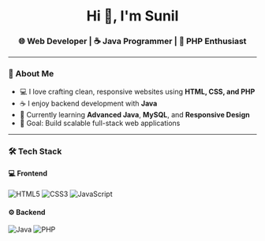 <!-- 💡 Tip: Rename your repo to match your GitHub username so this shows on your profile -->

<h1 align="center">Hi 👋, I'm Sunil</h1>
<h3 align="center">🌐 Web Developer | ☕ Java Programmer | 🐘 PHP Enthusiast</h3>

---

### 🚀 About Me  
- 💻 I love crafting clean, responsive websites using **HTML, CSS, and PHP**  
- ☕ I enjoy backend development with **Java**  
- 🌱 Currently learning **Advanced Java**, **MySQL**, and **Responsive Design**  
- 🎯 Goal: Build scalable full-stack web applications  

---

### 🛠️ Tech Stack

#### 💻 Frontend
![HTML5](https://img.shields.io/badge/HTML5-E34F26?style=for-the-badge&logo=html5&logoColor=white)
![CSS3](https://img.shields.io/badge/CSS3-1572B6?style=for-the-badge&logo=css3&logoColor=white)
![JavaScript](https://img.shields.io/badge/JavaScript-F7DF1E?style=for-the-badge&logo=javascript&logoColor=black)

#### ⚙️ Backend
![Java](https://img.shields.io/badge/Java-007396?style=for-the-badge&logo=java&logoColor=white)
![PHP](https://img.shields.io/badge/PHP-777BB4?style=for-the-badge&logo=php&logoColor=white)
